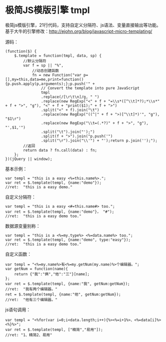极简JS模版引擎 tmpl
==================

极简js模版引擎，21行代码，支持自定义分隔符、js语法、变量直接输出等功能。
基于大牛的引擎修改：http://ejohn.org/blog/javascript-micro-templating/

源码：

	(function($) {
	    $.template = function(tmpl, data, sp) {
	        //默认分隔符
	        var f = sp || "%",
	            //动态创建函数
	            fn = new Function("var p=[],my=this,data=me,print=function(){p.push.apply(p,arguments);};p.push('" +
	                // Convert the template into pure JavaScript
	                tmpl
	                .replace(/[\r\t\n]/g, " ")
	                .replace(new RegExp("<" + f + "=\\s*([^\\t]*?);*\\s*" + f + ">", "g"), "<" + f + "print($1);" + f + ">")
	                .split("<" + f).join("\t")
	                .replace(new RegExp("((^|" + f + ">)[^\\t]*)'", "g"), "$1\r")
	                .replace(new RegExp("\\t=(.*?)" + f + ">", "g"), "',$1,'")
	                .split("\t").join("');")
	                .split(f + ">").join("p.push('")
	                .split("\r").join("\\'") + "');return p.join('');");
	        //返回
	        return data ? fn.call(data) : fn;
	    };
	})(jQuery || window);

基本示例：

	var templ = "this is a easy <%=this.name%>.";
	var ret = $.template(templ, {name:"demo"});
	//ret:  "this is a easy demo."

自定义分隔符：
	
	var templ = "this is a easy <#=this.name#> too.";
	var ret = $.template(templ, {name:"demo"}， "#");
	//ret:  "this is a easy demo too."

数据源变量别称：
	
	var templ = "this is a <%=my.type%> <%=data.name%> too.";
	var ret = $.template(templ, {name:"demo", type:"easy"});
	//ret:  "this is a easy demo too."

自定义函数：

	var templ = "<%=my.name%>有<%=my.getNum(my.name)%>个编辑器。";
	var getNum = function(name){
		return {"我":"俩","他":"三"}[name];
	};
	var ret = $.template(templ, {name:"我", getNum:getNum});
	//ret:  "我有两个编辑器。"
	ret = $.template(templ, {name:"他", getNum:getNum});
	//ret:  "他有三个编辑器。"

js语句调用：

	var templ = "<%for(var i=0;i<data.length;i++){%><%=i+1%>、<%=data[i]%><%}%>";
	var ret = $.template(templ, ["精简","易用"]);
	//ret: "1、精简2、易用"